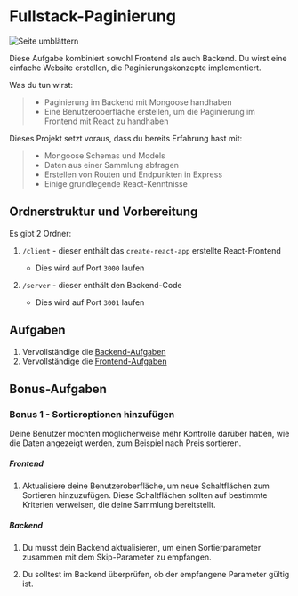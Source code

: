 # Fullstack-Paginierung

![Seite umblättern](https://media.giphy.com/media/xT77Y1T0zY1gR5qe5O/source.gif)

Diese Aufgabe kombiniert sowohl Frontend als auch Backend. Du wirst eine einfache Website erstellen, die Paginierungskonzepte implementiert.

Was du tun wirst:

> - Paginierung im Backend mit Mongoose handhaben
> - Eine Benutzeroberfläche erstellen, um die Paginierung im Frontend mit React zu handhaben

Dieses Projekt setzt voraus, dass du bereits Erfahrung hast mit:

> - Mongoose Schemas und Models
> - Daten aus einer Sammlung abfragen
> - Erstellen von Routen und Endpunkten in Express
> - Einige grundlegende React-Kenntnisse

## Ordnerstruktur und Vorbereitung

Es gibt 2 Ordner:

1. `/client` - dieser enthält das `create-react-app` erstellte React-Frontend
   - Dies wird auf Port `3000` laufen
    
2. `/server` - dieser enthält den Backend-Code
   - Dies wird auf Port `3001` laufen

## Aufgaben

1. Vervollständige die [Backend-Aufgaben](./server/BACKEND_TASKS_DE.md)
2. Vervollständige die [Frontend-Aufgaben](./client/FRONTEND_TASKS_DE.md)

## Bonus-Aufgaben

### Bonus 1 - Sortieroptionen hinzufügen

Deine Benutzer möchten möglicherweise mehr Kontrolle darüber haben, wie die Daten angezeigt werden, zum Beispiel nach Preis sortieren.

##### Frontend

1. Aktualisiere deine Benutzeroberfläche, um neue Schaltflächen zum Sortieren hinzuzufügen. Diese Schaltflächen sollten auf bestimmte Kriterien verweisen, die deine Sammlung bereitstellt.

##### Backend

1. Du musst dein Backend aktualisieren, um einen Sortierparameter zusammen mit dem Skip-Parameter zu empfangen.

2. Du solltest im Backend überprüfen, ob der empfangene Parameter gültig ist.
